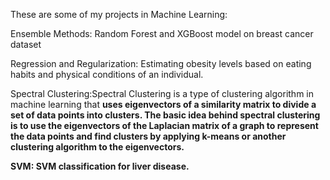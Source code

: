These are some of my projects in Machine Learning:

   Ensemble Methods: Random Forest and XGBoost model on breast cancer dataset


   

Regression and Regularization: Estimating obesity levels based on eating habits and physical conditions of an individual.


   

Spectral Clustering:Spectral Clustering is a type of clustering algorithm in machine learning that <b>uses eigenvectors of a similarity matrix to divide a set of data points into clusters. The basic idea behind spectral clustering is to use the eigenvectors of the Laplacian matrix of a graph to represent the data points and find clusters by applying k-means or another clustering algorithm to the eigenvectors. 

    

SVM: SVM classification for liver disease.

      

